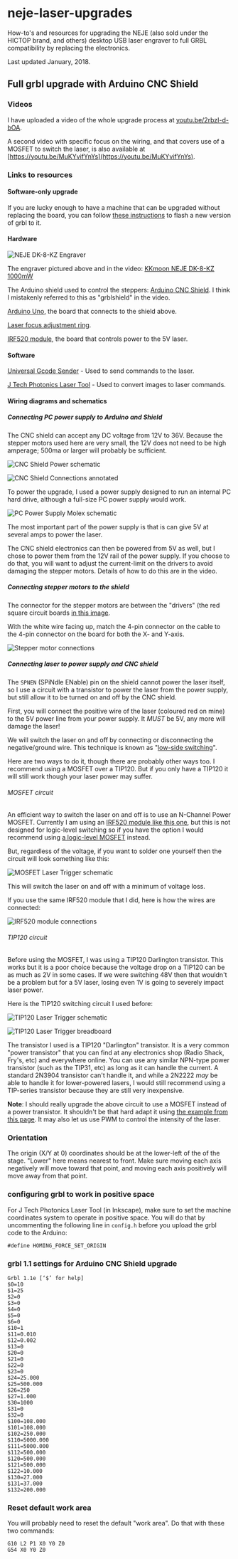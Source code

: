 # neje-laser-upgrades
How-to's and resources for upgrading the NEJE (also sold under the HICTOP brand, and others) desktop USB laser engraver to full GRBL compatibility by replacing
the electronics.

Last updated January, 2018.

## Full grbl upgrade with Arduino CNC Shield

### Videos

I have uploaded a video of the whole upgrade process at [youtu.be/2rbzI-d-bOA](https://youtu.be/2rbzI-d-bOA).

A second video with specific focus on the wiring, and that covers use of a
MOSFET to switch the laser, is also available at [https://youtu.be/MuKYvifYnYs](https://youtu.be/MuKYvifYnYs).

### Links to resources

#### Software-only upgrade

If you are lucky enough to have a machine that can be upgraded without replacing
the board, you can follow [these instructions](http://diyhpl.us/laser_etcher/NEJE_Laser_Etcher/)
to flash a new version of grbl to it.

#### Hardware

![NEJE DK-8-KZ Engraver](images/neje_1000w_laser_engraver_small.jpg "NEJE DK-8-KZ Engraver")

The engraver pictured above and in the video: [KKmoon NEJE DK-8-KZ 1000mW](https://www.amazon.com/gp/product/B01EACK7UG/ref=oh_aui_detailpage_o05_s02)

The Arduino shield used to control the steppers: [Arduino CNC Shield](http://blog.protoneer.co.nz/arduino-cnc-shield/).
I think I mistakenly referred to this as "grblshield" in the video.

[Arduino Uno](https://www.arduino.cc/en/Main/ArduinoBoardUno), the board that connects to the shield above.

[Laser focus adjustment ring](http://www.thingiverse.com/thing:1939313).

[IRF520 module](https://www.amazon.com/gp/product/B00Z8UF6AQ), the board that
controls power to the 5V laser.

#### Software

[Universal Gcode Sender](https://github.com/winder/Universal-G-Code-Sender) -
Used to send commands to the laser.

[J Tech Photonics Laser Tool](https://jtechphotonics.com/?page_id=2012) -
Used to convert images to laser commands.

#### Wiring diagrams and schematics

##### Connecting PC power supply to Arduino and Shield

The CNC shield can accept any DC voltage from 12V to 36V. Because the stepper
motors used here are very small, the 12V does not need to be high amperage;
500ma or larger will probably be sufficient.

![CNC Shield Power schematic](images/CNC%20Shield%20Power.png "CNC Shield Power schematic")

![CNC Shield Connections annotated](images/CNC%20Shield%20Annotated%20resized.JPG "CNC Shield Connections annotated")

To power the upgrade, I used a power supply designed to run an internal PC
hard drive, although a full-size PC power supply would work.

![PC Power Supply Molex schematic](images/PC%20Power%20Supply%20Connector.png "PC Power Supply Molex schematic")

The most important part of the power supply is that is can give 5V at several
amps to power the laser.

The CNC shield electronics can then be powered from 5V as well, but I chose
to power them from the 12V rail of the power supply. If you choose to do that,
you will want to adjust the current-limit on the drivers to avoid damaging the
stepper motors. Details of how to do this are in the video.

##### Connecting stepper motors to the shield

The connector for the stepper motors are between the "drivers" (the red square
  circuit boards [in this image](images/CNC%20Shield%20Annotated%20resized.JPG).

With the white wire facing up, match the 4-pin connector on the cable to the
4-pin connector on the board for both the X- and Y-axis.

![Stepper motor connections](images/Stepper%20Motor%20Connectors.png "Stepper motor connections")

##### Connecting laser to power supply and CNC shield

The `SPNEN` (SPiNdle ENable) pin on the shield cannot power the laser itself, so
I use a circuit with a transistor to power the laser from the power supply, but
still allow it to be turned on and off by the CNC shield.

First, you will connect the positive wire of the laser (coloured red on mine) to
the 5V power line from your power supply. It *MUST* be 5V, any more will damage
the laser!

We will switch the laser on and off by connecting or disconnecting the
negative/ground wire. This technique is known as "[low-side switching](https://learn.sparkfun.com/tutorials/transistors/applications-i-switches)".

Here are two ways to do it, though there are probably other ways too. I
recommend using a MOSFET over a TIP120. But if you only have a TIP120 it will
still work though your laser power may suffer.

###### MOSFET circuit

An efficient way to switch the laser on and off is to use an N-Channel Power
MOSFET. Currently I am using an [IRF520 module like this one](https://www.amazon.com/gp/product/B00Z8UF6AQ), but this is not designed for logic-level switching so if you have the option I would
recommend using [a logic-level MOSFET](https://www.mouser.com/ProductDetail/512-FQU13N10LTU) instead.

But, regardless of the voltage, if you want to solder one yourself then the
circuit will look something like this:

![MOSFET Laser Trigger schematic](images/Stock%20Laser%20Power%20and%20Control.png "MOSFET Laser Trigger schematic")

This will switch the laser on and off with a minimum of voltage loss.

If you use the same IRF520 module that I did, here is how the wires are
connected:

![IRF520 module connections](images/IRF520%20Module%20Annotated%20resized.JPG "IRF520 module connections")

###### TIP120 circuit

Before using the MOSFET, I was using a TIP120 Darlington transistor. This works
but it is a poor choice because the voltage drop on a TIP120 can be as much as
2V in some cases. If we were switching 48V then that wouldn't be a problem but
for a 5V laser, losing even 1V is going to severely impact laser power.

Here is the TIP120 switching circuit I used before:

![TIP120 Laser Trigger schematic](images/laser_trigger_schematic.png "TIP120 Laser Trigger schematic")

![TIP120 Laser Trigger breadboard](images/laser_trigger_breadboard.png "TIP120 Laser Trigger breadboard")

The transistor I used is a TIP120 "Darlington" transistor. It is a very common
"power transistor" that you can find at any electronics shop (Radio Shack,
Fry's, etc) and everywhere online. You can use any similar NPN-type power
transistor (such as the TIP31, etc) as long as it can handle the current. A
standard 2N3904 transistor can't handle it, and while a 2N2222 *may* be able to
handle it for lower-powered lasers, I would still recommend using a TIP-series transistor because they are still very inexpensive.

**Note**: I should really upgrade the above circuit to use a MOSFET instead
of a power transistor. It shouldn't be that hard adapt it using
[the example from this page](http://www.sensitiveresearch.com/elec/DoNotTIP/index.html). It may also
let us use PWM to control the intensity of the laser.

### Orientation

The origin (X/Y at 0) coordinates should be at the lower-left of the of the
stage. "Lower" here means nearest to front. Make sure moving each axis
negatively will move toward that point, and moving each axis positively will
move away from that point.

### configuring grbl to work in positive space

For J Tech Photonics Laser Tool (in Inkscape), make sure to set the machine
coordinates system to operate in positive space. You will do that by
uncommenting the following line in `config.h` before you upload the grbl
code to the Arduino:

```
#define HOMING_FORCE_SET_ORIGIN
```

### grbl 1.1 settings for Arduino CNC Shield upgrade

```
Grbl 1.1e [‘$’ for help]
$0=10
$1=25
$2=0
$3=0
$4=0
$5=0
$6=0
$10=1
$11=0.010
$12=0.002
$13=0
$20=0
$21=0
$22=0
$23=0
$24=25.000
$25=500.000
$26=250
$27=1.000
$30=1000
$31=0
$32=0
$100=108.000
$101=108.000
$102=250.000
$110=5000.000
$111=5000.000
$112=500.000
$120=500.000
$121=500.000
$122=10.000
$130=27.000
$131=37.000
$132=200.000
```

### Reset default work area

You will probably need to reset the default "work area". Do that with these
two commands:

```
G10 L2 P1 X0 Y0 Z0
G54 X0 Y0 Z0
```
